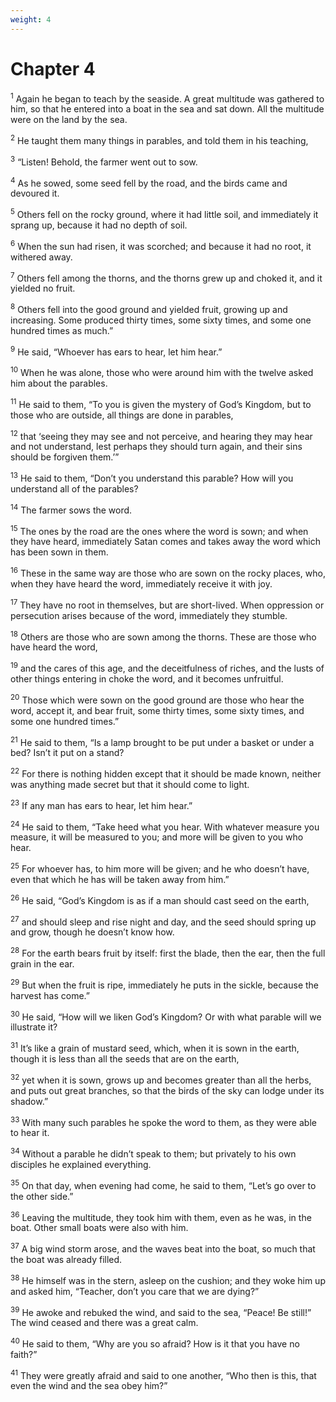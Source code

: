 ```yaml
---
weight: 4
---
```


# Chapter 4

<sup>1</sup> Again he began to teach by the seaside. A great multitude was gathered to him, so that he entered into a boat in the sea and sat down. All the multitude were on the land by the sea. 

<sup>2</sup> He taught them many things in parables, and told them in his teaching, 

<sup>3</sup> “Listen! Behold, the farmer went out to sow. 

<sup>4</sup> As he sowed, some seed fell by the road, and the birds came and devoured it. 

<sup>5</sup> Others fell on the rocky ground, where it had little soil, and immediately it sprang up, because it had no depth of soil. 

<sup>6</sup> When the sun had risen, it was scorched; and because it had no root, it withered away. 

<sup>7</sup> Others fell among the thorns, and the thorns grew up and choked it, and it yielded no fruit. 

<sup>8</sup> Others fell into the good ground and yielded fruit, growing up and increasing. Some produced thirty times, some sixty times, and some one hundred times as much.” 

<sup>9</sup> He said, “Whoever has ears to hear, let him hear.” 

<sup>10</sup> When he was alone, those who were around him with the twelve asked him about the parables. 

<sup>11</sup> He said to them, “To you is given the mystery of God’s Kingdom, but to those who are outside, all things are done in parables, 

<sup>12</sup> that ‘seeing they may see and not perceive, and hearing they may hear and not understand, lest perhaps they should turn again, and their sins should be forgiven them.’” 

<sup>13</sup> He said to them, “Don’t you understand this parable? How will you understand all of the parables? 

<sup>14</sup> The farmer sows the word. 

<sup>15</sup> The ones by the road are the ones where the word is sown; and when they have heard, immediately Satan comes and takes away the word which has been sown in them. 

<sup>16</sup> These in the same way are those who are sown on the rocky places, who, when they have heard the word, immediately receive it with joy. 

<sup>17</sup> They have no root in themselves, but are short-lived. When oppression or persecution arises because of the word, immediately they stumble. 

<sup>18</sup> Others are those who are sown among the thorns. These are those who have heard the word, 

<sup>19</sup> and the cares of this age, and the deceitfulness of riches, and the lusts of other things entering in choke the word, and it becomes unfruitful. 

<sup>20</sup> Those which were sown on the good ground are those who hear the word, accept it, and bear fruit, some thirty times, some sixty times, and some one hundred times.” 

<sup>21</sup> He said to them, “Is a lamp brought to be put under a basket or under a bed? Isn’t it put on a stand? 

<sup>22</sup> For there is nothing hidden except that it should be made known, neither was anything made secret but that it should come to light. 

<sup>23</sup> If any man has ears to hear, let him hear.” 

<sup>24</sup> He said to them, “Take heed what you hear. With whatever measure you measure, it will be measured to you; and more will be given to you who hear. 

<sup>25</sup> For whoever has, to him more will be given; and he who doesn’t have, even that which he has will be taken away from him.” 

<sup>26</sup> He said, “God’s Kingdom is as if a man should cast seed on the earth, 

<sup>27</sup> and should sleep and rise night and day, and the seed should spring up and grow, though he doesn’t know how. 

<sup>28</sup> For the earth bears fruit by itself: first the blade, then the ear, then the full grain in the ear. 

<sup>29</sup> But when the fruit is ripe, immediately he puts in the sickle, because the harvest has come.” 

<sup>30</sup> He said, “How will we liken God’s Kingdom? Or with what parable will we illustrate it? 

<sup>31</sup> It’s like a grain of mustard seed, which, when it is sown in the earth, though it is less than all the seeds that are on the earth, 

<sup>32</sup> yet when it is sown, grows up and becomes greater than all the herbs, and puts out great branches, so that the birds of the sky can lodge under its shadow.” 

<sup>33</sup> With many such parables he spoke the word to them, as they were able to hear it. 

<sup>34</sup> Without a parable he didn’t speak to them; but privately to his own disciples he explained everything. 

<sup>35</sup> On that day, when evening had come, he said to them, “Let’s go over to the other side.” 

<sup>36</sup> Leaving the multitude, they took him with them, even as he was, in the boat. Other small boats were also with him. 

<sup>37</sup> A big wind storm arose, and the waves beat into the boat, so much that the boat was already filled. 

<sup>38</sup> He himself was in the stern, asleep on the cushion; and they woke him up and asked him, “Teacher, don’t you care that we are dying?” 

<sup>39</sup> He awoke and rebuked the wind, and said to the sea, “Peace! Be still!” The wind ceased and there was a great calm. 

<sup>40</sup> He said to them, “Why are you so afraid? How is it that you have no faith?” 

<sup>41</sup> They were greatly afraid and said to one another, “Who then is this, that even the wind and the sea obey him?” 


